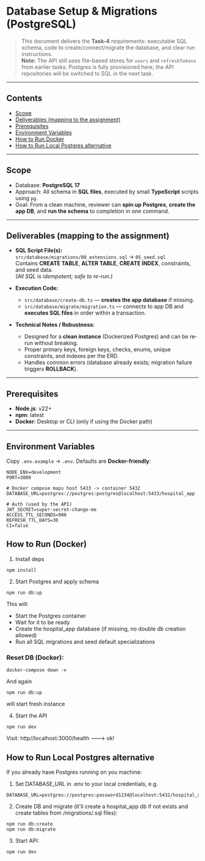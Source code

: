 # Database Setup & Migrations (PostgreSQL)

> This document delivers the **Task-4** requirements: executable SQL schema, code to create/connect/migrate the database, and clear run instructions.  
> **Note:** The API still uses file-based stores for `users` and `refreshTokens` from earlier tasks. Postgres is fully provisioned here; the API repositories will be switched to SQL in the next task.

---

## Contents
- [Scope](#scope)
- [Deliverables (mapping to the assignment)](#deliverables-mapping-to-the-assignment)
- [Prerequisites](#prerequisites)
- [Environment Variables](#environment-variables)
- [How to Run Docker](#how-to-run-docker)
- [How to Run Local Postgres alternative](#how-to-run-local-postgres-alternative)
---

## Scope

- Database: **PostgreSQL 17**
- Approach: All schema in **SQL files**, executed by small **TypeScript** scripts using `pg`.
- Goal: From a clean machine, reviewer can **spin up Postgres**, **create the app DB**, and **run the schema** to completion in one command.

---

## Deliverables (mapping to the assignment)

- **SQL Script File(s):**  
  `src/database/migrations/00_extensions.sql` → `05_seed.sql`  
  Contains **CREATE TABLE**, **ALTER TABLE**, **CREATE INDEX**, constraints, and seed data.  
  *(All SQL is idempotent; safe to re-run.)*

- **Execution Code:**  
  - `src/database/create-db.ts` —  **creates the app database** if missing.  
  - `src/database/migrate/migration.ts` — connects to app DB and **executes SQL files** in order within a transaction.

- **Technical Notes / Robustness:**  
  - Designed for a **clean instance** (Dockerized Postgres) and can be re-run without breaking.  
  - Proper primary keys, foreign keys, checks, enums, unique constraints, and indexes per the ERD.  
  - Handles common errors (database already exists; migration failure triggers **ROLLBACK**).

---

## Prerequisites

- **Node.js**: v22+  
- **npm**: latest  
- **Docker**: Desktop or CLI (only if using the Docker path)

---

## Environment Variables

Copy `.env.example` → `.env`. Defaults are **Docker-friendly**:

```env
NODE_ENV=development
PORT=3000

# Docker compose maps host 5433 -> container 5432
DATABASE_URL=postgres://postgres:postgres@localhost:5433/hospital_app

# Auth (used by the API)
JWT_SECRET=super-secret-change-me
ACCESS_TTL_SECONDS=900
REFRESH_TTL_DAYS=30
CI=false
```

## How to Run (Docker)

1. Install deps
```
npm install
```
2. Start Postgres and apply schema
```
npm run db:up
```

This will:
- Start the Postgres container
- Wait for it to be ready
- Create the hospital_app database (if missing, no double db creation allowed)
- Run all SQL migrations and seed default specializations

### Reset DB (Docker):
```
docker-compose down -v
```
And again 
```
npm run db:up
``` 
will start fresh instance

4. Start the API
```
npm run dev
```
Visit: http//localhost:3000/health ---> ok!


## How to Run Local Postgres  alternative
If you already have Postgres running on you machine:
1.	Set DATABASE_URL in .env to your local credentials, e.g.
```
DATABASE_URL=postgres://postgres:password1234@localhost:5432/hospital_app
```
2. Create DB and migrate (it'll create a hospital_app db if not exists and create tables from /migrations/.sql files):
```
npm run db:create
npm run db:migrate
```

3. Start API:
``` 
npm run dev
```
